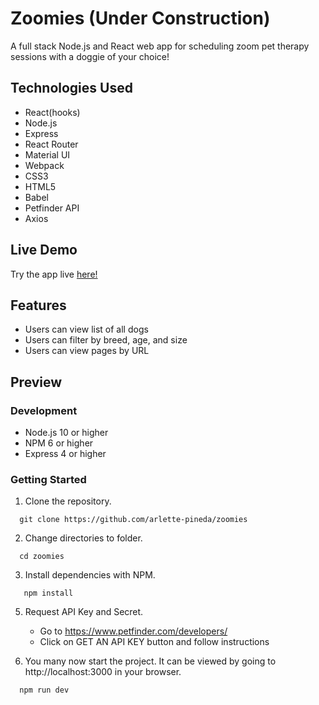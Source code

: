 # Zoomies (Under Construction)
A full stack Node.js and React web app for scheduling zoom pet therapy sessions with a doggie of your choice!

## Technologies Used
- React(hooks)
- Node.js
- Express
- React Router
- Material UI
- Webpack
- CSS3
- HTML5
- Babel
- Petfinder API
- Axios

## Live Demo
Try the app live [here!](https://zoomies-pet-therapy.arlettepineda.com/)

## Features
- Users can view list of all dogs
- Users can filter by breed, age, and size
- Users can view pages by URL

## Preview


### Development
- Node.js 10 or higher
- NPM 6 or higher
- Express 4 or higher

### Getting Started

1. Clone the repository.
  ```
    git clone https://github.com/arlette-pineda/zoomies
  ```
2. Change directories to folder.
  ```
    cd zoomies
  ```
3. Install dependencies with NPM.
  ```
     npm install
  ```
5. Request API Key and Secret.
    * Go to https://www.petfinder.com/developers/
    * Click on GET AN API KEY button and follow instructions

6. You many now start the project. It can be viewed by going to http://localhost:3000 in your browser. 
  ```javascript
    npm run dev 
  ```

